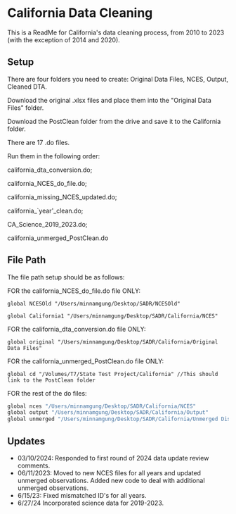 
# California Data Cleaning

This is a ReadMe for California's data cleaning process, from 2010 to 2023 (with the exception of 2014 and 2020).


## Setup

There are four folders you need to create: 
Original Data Files, NCES, Output, Cleaned DTA.

Download the original .xlsx files and place them into the "Original Data Files" folder. 

Download the PostClean folder from the drive and save it to the California folder.

There are 17 .do files. 

Run them in the following order:

california_dta_conversion.do; 

california_NCES_do_file.do; 

california_missing_NCES_updated.do;

california_`year'_clean.do;

CA_Science_2019_2023.do;

california_unmerged_PostClean.do



    
## File Path

The file path setup should be as follows: 

FOR the california_NCES_do_file.do file ONLY: 

```
global NCESOld "/Users/minnamgung/Desktop/SADR/NCESOld"

global California1 "/Users/minnamgung/Desktop/SADR/California/NCES"
```

FOR the california_dta_conversion.do file ONLY: 
```
global original "/Users/minnamgung/Desktop/SADR/California/Original Data Files"
```

FOR the california_unmerged_PostClean.do file ONLY:
```
global cd "/Volumes/T7/State Test Project/California" //This should link to the PostClean folder
```

FOR the rest of the do files:

```bash
global nces "/Users/minnamgung/Desktop/SADR/California/NCES"
global output "/Users/minnamgung/Desktop/SADR/California/Output"
global unmerged "/Users/minnamgung/Desktop/SADR/California/Unmerged Districts"
```
## Updates

- 03/10/2024: Responded to first round of 2024 data update review comments.
- 06/11/2023: Moved to new NCES files for all years and updated unmerged observations. Added new code to deal with additional unmerged observations.
- 6/15/23: Fixed mismatched ID's for all years.
- 6/27/24 Incorporated science data for 2019-2023.
